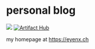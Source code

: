 personal blog
========

![](https://github.com/eyenx/eyenx.ch/workflows/build%20image/badge.svg) [![Artifact Hub](https://img.shields.io/endpoint?url=https://artifacthub.io/badge/repository/blog)](https://artifacthub.io/packages/search?repo=blog)

my homepage at https://eyenx.ch 
